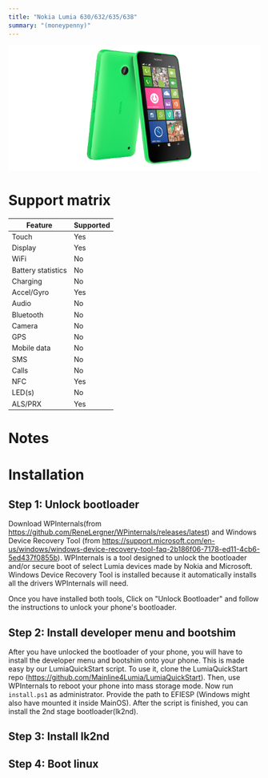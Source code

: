 ```yaml
---
title: "Nokia Lumia 630/632/635/638"
summary: "(moneypenny)"
---
```


![Nokia Lumia 630 front and back](/img/moneypenny.png)
# Support matrix
| Feature | Supported |
| --- | ----------- |
| Touch | Yes |
| Display | Yes |
| WiFi | No |
| Battery statistics | No |
| Charging | No |
| Accel/Gyro | Yes |
| Audio | No |
| Bluetooth | No |
| Camera | No |
| GPS | No |
| Mobile data | No |
| SMS | No |
| Calls | No |
| NFC | Yes |
| LED(s) | No |
| ALS/PRX | Yes |

# Notes

# Installation

## Step 1: Unlock bootloader
Download WPInternals(from https://github.com/ReneLergner/WPinternals/releases/latest) and Windows Device Recovery Tool (from https://support.microsoft.com/en-us/windows/windows-device-recovery-tool-faq-2b186f06-7178-ed11-4cb6-5ed437f0855b). WPInternals is a tool designed to unlock the bootloader and/or secure boot of select Lumia devices made by Nokia and Microsoft. Windows Device Recovery Tool is installed because it automatically installs all the drivers WPInternals will need.

Once you have installed both tools, Click on "Unlock Bootloader" and follow the instructions to unlock your phone's bootloader.
## Step 2: Install developer menu and bootshim

After you have unlocked the bootloader of your phone, you will have to install the developer menu and bootshim onto your phone. This is made easy by our LumiaQuickStart script. To use it, clone the LumiaQuickStart repo (https://github.com/Mainline4Lumia/LumiaQuickStart). Then, use WPInternals to reboot your phone into mass storage mode. Now run `install.ps1` as administrator. Provide the path to EFIESP (Windows might also have mounted it inside MainOS). After the script is finished, you can install the 2nd stage bootloader(lk2nd).

## Step 3: Install lk2nd

## Step 4: Boot linux

